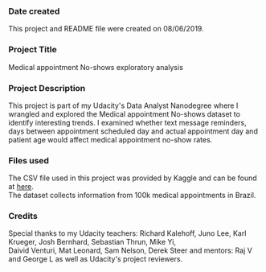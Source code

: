 ### Date created
This project and README file were created on 08/06/2019.

### Project Title
Medical appointment No-shows exploratory analysis

### Project Description
This project is part of my Udacity's Data Analyst Nanodegree where I wrangled and explored the Medical appointment No-shows dataset to identify interesting trends.
I examined whether text message reminders, days between appointment scheduled day and actual appointment day and patient age would affect medical appointment no-show rates.


### Files used
The CSV file used in this project was provided by Kaggle and can be found at [here](https://d17h27t6h515a5.cloudfront.net/topher/2017/October/59dd2e9a_noshowappointments-kagglev2-may-2016/noshowappointments-kagglev2-may-2016.csv). <br />
The dataset collects information from 100k medical appointments in Brazil.

### Credits
Special thanks to my Udacity teachers: Richard Kalehoff, Juno Lee, Karl Krueger, Josh Bernhard, Sebastian Thrun, Mike Yi, <br />
Daivid Venturi, Mat Leonard, Sam Nelson, Derek Steer and mentors: Raj V and George L as well as Udacity's project reviewers.  
